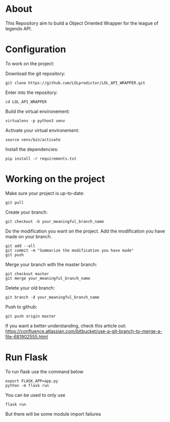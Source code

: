 # About
This Repository aim to build a Object Oriented Wrapper for the
league of legends API.

# Configuration
To work on the project:

Download the git repository:

```
git clone https://github.com/LOLpredictor/LOL_API_WRAPPER.git
```

Enter into the repository:
```
cd LOL_API_WRAPPER
```


Build the virtual environement:

```
virtualenv -p python3 venv
```

Activate your virtual environement:

```
source venv/bin/activate
```

Install the dependencies:

```
pip install -r requirements.txt
```

# Working on the project

Make sure your project is up-to-date:
```
git pull
```

Create your branch:
```
git checkout -b your_meaningful_branch_name
```

Do the modification you want on the project.
Add the modification you have made on your branch.
```
git add --all
git commit -m "Summarize the modification you have made"
git push
```

Merge your branch with the master branch:
```
git checkout master
git merge your_meaningful_branch_name
```

Delete your old branch:
```
git branch -d your_meaningful_branch_name
```

Push to github:
```
git push origin master
```

If you want a better understanding, check this article out: https://confluence.atlassian.com/bitbucket/use-a-git-branch-to-merge-a-file-681902555.html


# Run Flask

To run flask use the command below

```
export FLASK_APP=app.py
python -m flask run
```

You can be used to only use
```
flask run
```
But there will be some module import failures

